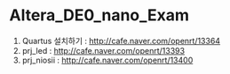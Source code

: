# Altera_DE0_nano_Exam

1. Quartus 설치하기 :  http://cafe.naver.com/openrt/13364
2. prj_led : http://cafe.naver.com/openrt/13393 
3. prj_niosii : http://cafe.naver.com/openrt/13400
